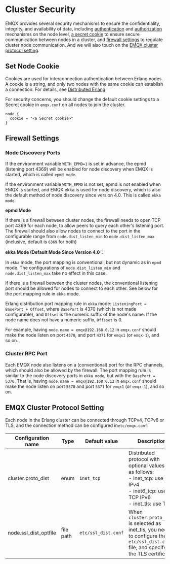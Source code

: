 # Cluster Security

EMQX provides several security mechanisms to ensure the confidentiality, integrity, and availability of data, including [authentication](../advanced/auth.md) and [authorization](../advanced/acl.md) mechanisms on the node level, [a secret cookie](#set-node-cookie) to ensure secure communication between nodes in a cluster, and [firewall settings](#firewall-settings) to regulate cluster node communication. And we will also touch on the [EMQX cluster protocol setting](#emqx-cluster-protocol-setting).

## Set Node Cookie

Cookies are used for interconnection authentication between Erlang nodes. A cookie is a string, and only two nodes with the same cookie can establish a connection. For details, see [Distributed Erlang](http://erlang.org/doc/reference_manual/distributed.html).

For security concerns, you should change the default cookie settings to a Secret cookie in `emqx.conf` on all nodes to join the cluster.

```hcl
node {
  cookie = "<a Secret cookie>"
}
```

## Firewall Settings

### Node Discovery Ports

If the environment variable `WITH_EPMD=1` is set in advance, the epmd (listening port 4369) will be enabled for node discovery when EMQX is started, which is called `epmd mode`.

If the environment variable `WITH_EPMD` is not set, epmd is not enabled when EMQX is started, and EMQX ekka is used for node discovery, which is also the default method of node discovery since version 4.0. This is called `ekka mode`.

**epmd Mode**

If there is a firewall between cluster nodes, the firewall needs to open TCP port 4369 for each node, to allow peers to query each other's listening port. The firewall should also allow nodes to connect to the port in the configurable range from `node.dist_listen_min` to `node.dist_listen_max` (inclusive, default is `6369` for both)

**ekka Mode (Default Mode Since Version 4.0：**

In `ekka` mode, the port mapping is conventional, but not dynamic as in `epmd` mode.
The configurations of `node.dist_listen_min` and `node.dist_listen_max` take no effect in this case.

If there is a firewall between the cluster nodes, the conventional listening port should be allowed
for nodes to connect to each other. See below for the port mapping rule in `ekka` mode.

Erlang distribution port mapping rule in `ekka` mode: `ListeningPort = BasePort + Offset`,
where `BasePort` is 4370 (which is not made configurable), and `Offset` is the numeric suffix of the node's name. If the node name does not have a numeric suffix, `Offsset` is 0.

For example, having `node.name = emqx@192.168.0.12` in `emqx.conf` should make the node listen on port `4370`, and port  `4371` for `emqx1` (or `emqx-1`), and so on.

### Cluster RPC Port

Each EMQX node also listens on a (conventional) port for the RPC channels, which should also be allowed by the firewall. The port mapping rule is similar to the node discovery ports in `ekka mode`, but with the `BasePort = 5370`. That is, having
`node.name = emqx@192.168.0.12` in `emqx.conf` should make the node listen on port `5370` and port `5371` for `emqx1` (or `emqx-1`), and so on.

## EMQX Cluster Protocol Setting

Each node in the Erlang cluster can be connected through TCPv4, TCPv6 or TLS, and the connection method can be configured in`etc/emqx.conf`:

| Configuration name    | Type      | Default value       | Description                                                  |
| --------------------- | --------- | ------------------- | ------------------------------------------------------------ |
| cluster.proto_dist    | enum      | `inet_tcp`          | Distributed protocol with optional values are as follows:<br />  - inet_tcp: use TCP IPv4<br/>  - inet6_tcp: use TCP IPv6<br/>  - inet_tls: use TLS |
| node.ssl_dist_optfile | file path | `etc/ssl_dist.conf` | When `cluster.proto_dist` is selected as inet_tls, you need to configure the ` etc/ssl_dist.conf` file, and specify the TLS certificate. |



